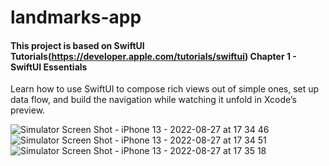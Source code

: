 # landmarks-app
#### This project is based on SwiftUI Tutorials(https://developer.apple.com/tutorials/swiftui) Chapter 1 - SwiftUI Essentials
Learn how to use SwiftUI to compose rich views out of simple ones, set up data flow, and build the navigation while watching it unfold in Xcode’s preview.

![Simulator Screen Shot - iPhone 13 - 2022-08-27 at 17 34 46](https://user-images.githubusercontent.com/72439620/187022394-d5603944-08d5-4137-93b4-ae96ab464b27.png)
![Simulator Screen Shot - iPhone 13 - 2022-08-27 at 17 34 51](https://user-images.githubusercontent.com/72439620/187022398-347d55de-ff71-4b58-ba6d-687692d5472c.png)
![Simulator Screen Shot - iPhone 13 - 2022-08-27 at 17 35 18](https://user-images.githubusercontent.com/72439620/187022399-cd55f193-7d64-41bc-8d99-93203ec2455a.png)
